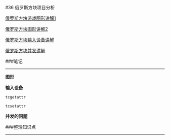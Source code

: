 #36 俄罗斯方块项目分析

[俄罗斯方块游戏图形讲解1](http://www.wyzc.com/play/8704/2578/#10864 "俄罗斯方块游戏图形讲解1")

[俄罗斯方块图形讲解2](http://www.wyzc.com/play/8704/2578/#10865 "俄罗斯方块图形讲解2")

[俄罗斯方块输入设备讲解](http://www.wyzc.com/play/8704/2578/#10866 "俄罗斯方块输入设备讲解")

[俄罗斯方块并发讲解](http://www.wyzc.com/play/8704/2578/#10867 "俄罗斯方块并发讲解")

###笔记

---

**图形**

**输入设备**

`tcgetattr`

`tcsetattr`

**并发的问题**

###整理知识点

---